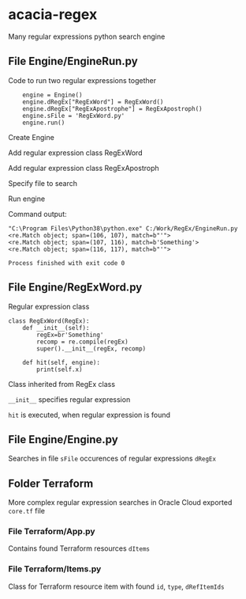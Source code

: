 # acacia-regex
Many regular expressions python search engine

## File Engine/EngineRun.py 
Code to run two regular expressions together

```
    engine = Engine()
    engine.dRegEx["RegExWord"] = RegExWord()
    engine.dRegEx["RegExApostrophe"] = RegExApostroph()
    engine.sFile = 'RegExWord.py'
    engine.run()
```

Create Engine

Add regular expression class RegExWord

Add regular expression class RegExApostroph

Specify file to search

Run engine


Command output:
```
"C:\Program Files\Python38\python.exe" C:/Work/RegEx/EngineRun.py
<re.Match object; span=(106, 107), match=b"'">
<re.Match object; span=(107, 116), match=b'Something'>
<re.Match object; span=(116, 117), match=b"'">

Process finished with exit code 0
```

## File Engine/RegExWord.py
Regular expression class

```
class RegExWord(RegEx):
    def __init__(self):
        regEx=br'Something'
        recomp = re.compile(regEx)
        super().__init__(regEx, recomp)

    def hit(self, engine):
        print(self.x)
```

Class inherited from RegEx class

`__init__` specifies regular expression

`hit` is executed, when regular expression is found

## File Engine/Engine.py

Searches in file `sFile` occurences of regular expressions `dRegEx`

## Folder Terraform

More complex regular expression searches in Oracle Cloud exported `core.tf` file

### File Terraform/App.py

Contains found Terraform resources `dItems`

### File Terraform/Items.py

Class for Terraform resource item with found `id`, `type`, `dRefItemIds`
